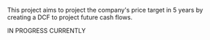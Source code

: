 This project aims to project the company's price target in 5 years by creating a DCF to project future cash flows.

IN PROGRESS CURRENTLY
